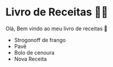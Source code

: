 # Livro de Receitas :man_cook:

Olá, Bem vindo ao meu livro de receitas :wave:

- Strogonoff de frango
- Pavê
- Bolo de cenoura
- Nova Receita
